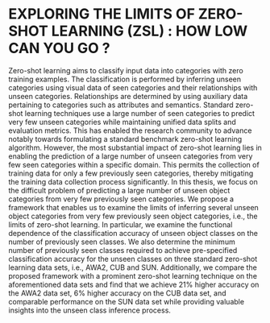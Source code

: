 # EXPLORING THE LIMITS OF ZERO-SHOT LEARNING (ZSL) : HOW LOW CAN YOU GO ?
 
Zero-shot learning aims to classify input data into categories with zero training examples. The classification is performed by inferring unseen categories using visual data of seen categories and their relationships with unseen categories. Relationships are determined by using auxiliary data pertaining to categories such as attributes and semantics. Standard zero-shot learning techniques use a large number of seen categories to predict very few unseen categories while maintaining unified data splits and evaluation metrics. This has enabled the research community to advance notably towards formulating a standard benchmark zero-shot learning algorithm. However, the most substantial impact of zero-shot learning lies in enabling the prediction of a large number of unseen categories from very few seen categories within a specific domain. This permits the collection of training data for only a few previously seen categories, thereby mitigating the training data collection process significantly. In this thesis, we focus on the difficult problem of predicting a large number of unseen object categories from very few previously seen categories. We propose a framework that enables us to examine the limits of inferring several unseen object categories from very few previously seen object categories, i.e., the limits of zero-shot learning. In particular, we examine the functional dependence of the classification accuracy of unseen object classes on the number of previously seen classes. We also determine the minimum number of previously seen classes required to achieve pre-specified classification accuracy for the unseen classes on three standard zero-shot learning data sets, i.e., AWA2, CUB and SUN. Additionally, we compare the proposed framework with a prominent zero-shot learning technique on the aforementioned data sets and find that we achieve 21\% higher accuracy on the AWA2 data set, 6\% higher accuracy on the CUB data set, and comparable performance on the SUN data set while providing valuable insights into the unseen class inference process.
